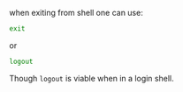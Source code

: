 when exiting from shell one can use:

```bash
exit
```
or 

```bash
logout
```
Though ```logout``` is viable when in a login shell.
